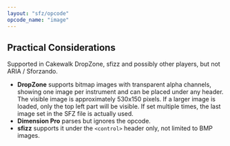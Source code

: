 ```yaml
---
layout: "sfz/opcode"
opcode_name: "image"
---
```

## Practical Considerations

Supported in Cakewalk DropZone, sfizz and possibly other players,
but not ARIA / Sforzando.

- **DropZone** supports bitmap images with transparent alpha channels,
showing one image per instrument and can be placed under any header.
The visible image is approximately 530x150 pixels. If a larger image is loaded,
only the top left part will be visible.
If set multiple times, the last image set in the SFZ file is actually used.
- **Dimension Pro** parses but ignores the opcode.
- **sfizz** supports it under the `<control>` header only, not limited to BMP images.
